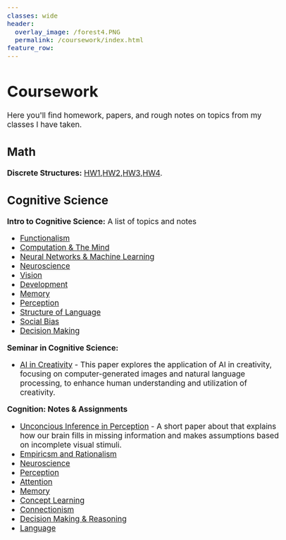 ```yaml
---
classes: wide
header:
  overlay_image: /forest4.PNG
  permalink: /coursework/index.html
feature_row:
---
```


<style type="text/css">
  body{
  font-size: 13pt;
}
</style>

# Coursework 
Here you'll find homework, papers, and rough notes on topics from my classes I have taken. 

## Math
**Discrete Structures:** [HW1](\Discrete_I_HW_1.pdf),[HW2](\Discrete_I_HW_2.pdf),[HW3](\Discrete_I_HW_3.pdf),[HW4](\Discrete_I_HW_4.pdf).

## Cognitive Science
**Intro to Cognitive Science:** 
A list of topics and notes 
- [Functionalism](\w1_w2_representation.pdf)
- [Computation & The Mind](\w3_computation_and_the_mind.pdf)
- [Neural Networks & Machine Learning](\w4_neural_networks.pdf)
- [Neuroscience](\w5_neuroscience.pdf)
- [Vision](\w6_vision.pdf)
- [Development]( \w7_development.pdf)
- [Memory](\w8_memory.pdf)
- [Perception](\w9_perception.pdf)
- [Structure of Language](\w10_structure_of_language.pdf)
- [Social Bias](\w11_social_bias.pdf)
- [Decision Making](\w12_decision_making.pdf)

**Seminar in Cognitive Science:**
- [AI in Creativity](\ai_in_creativity.pdf) - This paper explores the application of AI in creativity, focusing on computer-generated images and natural language processing, to enhance human understanding and utilization of creativity.

**Cognition: Notes & Assignments**
- [Unconcious Inference in Perception](\assignment_1.pdf) - A short paper about that explains how our brain fills in missing information and makes assumptions based on incomplete visual stimuli.
- [Empiricsm and Rationalism](\empiricsm_and_rationalism.pdf)
- [Neuroscience](\cog_neuroscience.pdf)
- [Perception](\cog_perception.pdf)
- [Attention](\cog_attention.pdf)
- [Memory](\cog_memory.pdf)
- [Concept Learning](\cog_concept_learning.pdf)
- [Connectionism](\cog_connectionism.pdf)
- [Decision Making & Reasoning](\cog_decision_making.pdf)
- [Language](\cog_language.pdf)





